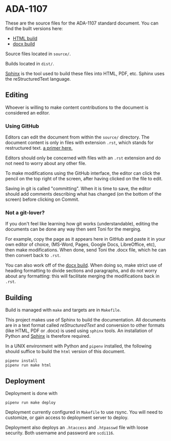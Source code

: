 # ADA-1107

These are the source files for the ADA-1107 standard document. You can find the built versions here:

- [HTML build](http://brillig.org/~afm/ada-1107/html/index.html)
- [docx build](http://brillig.org/~afm/ada-1107/docx/ADA-1107.docx)


Source files located in `source/`.

Builds located in `dist/`.

[Sphinx](https://www.sphinx-doc.org/) is the tool used to build these files into
HTML, PDF, etc. Sphinx uses the reStructuredText language.

## Editing

Whoever is willing to make content contributions to the document is considered
an editor.

### Using GitHub

Editors can edit the document from within the `source/` directory. The document
content is only in files with extension `.rst`, which stands for restructured
text. [a primer
here.](https://www.sphinx-doc.org/en/master/usage/restructuredtext/basics.html)

Editors should only be concerned with files with an `.rst` extension and do not
need to worry about any other file.

To make modifications using the GitHub interface, the editor can click the
pencil on the top right of the screen, after having clicked on the file to edit.

Saving in git is called "committing". When it is time to save, the editor should
add comments describing what has changed (on the bottom of the screen) before
clicking on Commit.

### Not a git-lover?

If you don't feel like learning how git works (understandable), editing the
documents can be done any way then sent Toni for the merging. 

For example, copy the page as it appears here in GitHub and paste it in your own
editor of choice, (MS-Word, Pages, Google Docs, LibreOffice, etc), then make
modifications. When done, send Toni the .docx file, which he can then convert
back to `.rst`.

You can also work off of the [docx
build](http://brillig.org/~afm/ada-1107/docx/ADA-1107.docx). When doing so, make
strict use of heading formatting to divide sections and paragraphs, and do not
worry about any formatting: this will facilitate merging the modifications back
in `.rst`.

## Building

Build is managed with `make` and targets are in `Makefile`.

This project makes use of Sphinx to build the documentation. All documents are
in a text format called _reStructuredText_ and conversion to other formats (like
HTML, PDF or .docx) is used using `sphinx` tools. An installation of Python and
[Sphinx](https://www.sphinx-doc.org/) is therefore required.

In a UNIX environment with Python and `pipenv` installed, the following should
suffice to build the `html` version of this document.

    pipenv install
    pipenv run make html

## Deployment

Deployment is done with

    pipenv run make deploy

Deployment currently configured in `Makefile` to use rsync. You will need to
customize, or gain access to deployment server to deploy.

Deployment also deploys an `.htaccess` and `.htpasswd` file with loose security.
Both username and password are `scdi116`.